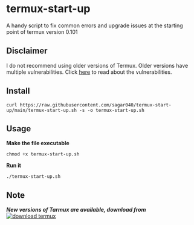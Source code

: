 # termux-start-up
A handy script to fix common errors and upgrade issues at the starting point of termux version 0.101

## Disclaimer
I do not recommend using older versions of Termux.  Older versions have multiple vulnerabilities.  Click <a href="https://termux.dev/en/posts/general/2022/02/15/termux-apps-vulnerability-disclosures.html">here</a> to read about the vulnerabilities.


## Install
```
curl https://raw.githubusercontent.com/sagar040/termux-start-up/main/termux-start-up.sh -s -o termux-start-up.sh
```

## Usage
**Make the file executable**
```
chmod +x termux-start-up.sh
```
**Run it**
```
./termux-start-up.sh
```

## Note
***New versions of Tarmux are available, download from*** <a href="https://f-droid.org/en/packages/com.termux/">![download termux](https://f-droid.org/assets/fdroid-logo-text_S0MUfk_FsnAYL7n2MQye-34IoSNm6QM6xYjDnMqkufo=.svg)</a>
